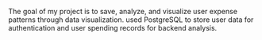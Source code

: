 The goal of my project is to save, analyze, and visualize user expense patterns through data visualization. used PostgreSQL to store user data for authentication and user spending records for backend analysis.
